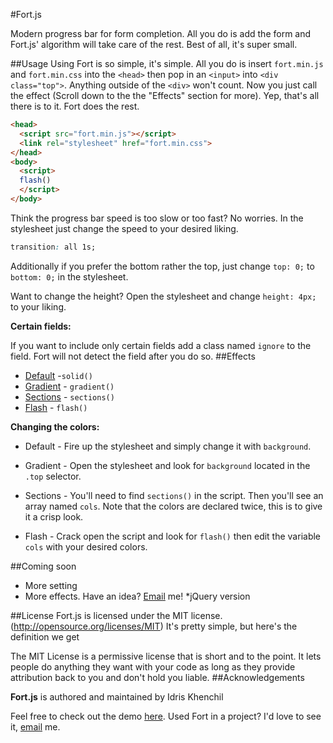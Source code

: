 #Fort.js

Modern progress bar for form completion.
All you do is add the form and Fort.js' algorithm will take care of the rest. Best of all, it's super small.

##Usage
Using Fort is so simple, it's simple. All you do is insert `fort.min.js` and  `fort.min.css` into the `<head>` then pop in an `<input>` into `<div class="top">`. Anything outside of the `<div>` won't count. Now you just call the effect (Scroll down to the the "Effects" section for more). Yep, that's all there is to it. Fort does the rest.
```html
<head>
  <script src="fort.min.js"></script>
  <link rel="stylesheet" href="fort.min.css">
</head>
<body>
  <script>
  flash()
  </script>
</body>
```


Think the progress bar speed is too slow or too fast? No worries. In the stylesheet just change the speed to your desired liking.
```css
transition: all 1s;
```
Additionally if you prefer the bottom rather the top, just change `top: 0;` to `bottom: 0;` in the stylesheet.

Want to change the height? Open the stylesheet and change `height: 4px;` to your liking.

**Certain fields:**

If you want to include only certain fields add a class named `ignore` to the field. Fort will not detect the field after you do so.
##Effects
 * [Default](http://colourity.github.io/) -`solid()`
 * [Gradient](http://colourity.github.io/gradient) - `gradient()`
 * [Sections](http://colourity.github.io/sections) - `sections()`
 * [Flash](http://colourity.github.io/flash) - `flash()`



**Changing the colors:**
* Default - Fire up the stylesheet and simply change it with `background`.

* Gradient - Open the stylesheet and look for `background` located in the `.top` selector.

* Sections - You'll need to find `sections()` in the script. Then you'll see an array named `cols`. Note that the colors are declared twice, this is to give it a crisp look.

* Flash - Crack open the script and look for `flash()` then edit the variable `cols` with your desired colors.


##Coming soon
 * More setting
 * More effects. Have an idea? [Email](mailto:idris@colourity.com) me!
 *jQuery version
 
##License
Fort.js is licensed under the MIT license.(http://opensource.org/licenses/MIT)
It's pretty simple, but here's the definition we get

The MIT License is a permissive license that is short and to the point. It lets people do anything they want with your code as long as they provide attribution back to you and don't hold you liable.
##Acknowledgements

**Fort.js** is authored and maintained by Idris Khenchil




Feel free to check out the demo [here](http://colourity.github.io/). Used Fort in a project? I'd love to see it, [email](mailto:idris@colourity.com) me.
